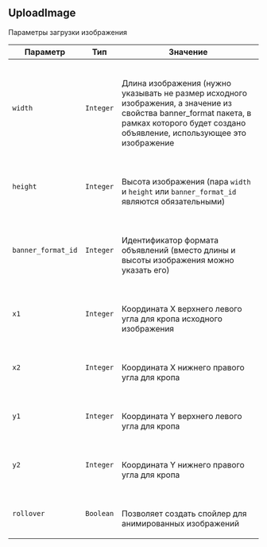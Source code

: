 
## UploadImage

Параметры загрузки изображения

<table>
    <thead>
        <tr><th>Параметр</th><th>Тип</th><th>Значение</th></tr>
    </thead>
    <tbody>
        <tr>
            <td><code>width</code></td>
            <td><code>Integer</code></td>
            <td><p><br />Длина изображения (нужно указывать не размер исходного
изображения, а значение из свойства banner_format пакета, в рамках
которого будет создано объявление, использующее это изображение</p></td>
        </tr><tr>
            <td><code>height</code></td>
            <td><code>Integer</code></td>
            <td><p><br />Высота изображения (пара <code>width</code> и <code>height</code> или
<code>banner_format_id</code> являются обязательными)</p></td>
        </tr><tr>
            <td><code>banner_format_id</code></td>
            <td><code>Integer</code></td>
            <td><p><br />Идентификатор формата объявлений (вместо длины и высоты изображения можно указать его)</p></td>
        </tr><tr>
            <td><code>x1</code></td>
            <td><code>Integer</code></td>
            <td><p><br />Координата X верхнего левого угла для кропа исходного
изображения</p></td>
        </tr><tr>
            <td><code>x2</code></td>
            <td><code>Integer</code></td>
            <td><p><br />Координата X нижнего правого угла для кропа</p></td>
        </tr><tr>
            <td><code>y1</code></td>
            <td><code>Integer</code></td>
            <td><p><br />Координата Y верхнего левого угла для кропа</p></td>
        </tr><tr>
            <td><code>y2</code></td>
            <td><code>Integer</code></td>
            <td><p><br />Координата Y нижнего правого угла для кропа</p></td>
        </tr><tr>
            <td><code>rollover</code></td>
            <td><code>Boolean</code></td>
            <td><p><br />Позволяет создать спойлер для анимированных изображений</p></td>
        </tr>
    </tbody>
</table>
